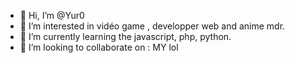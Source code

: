 - 👋 Hi, I’m @Yur0
- 👀 I’m interested in vidéo game , developper web and anime mdr.
- 🌱 I’m currently learning the javascript, php, python. 
- 💞️ I’m looking to collaborate on : MY lol 
 


<!---
PirateGab/PirateGab is a ✨ special ✨ repository because its `README.md` (this file) appears on your GitHub profile.
You can click the Preview link to take a look at your changes.
--->
